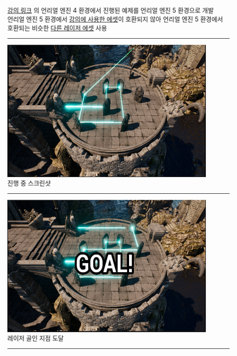 [강의 링크]: https://www.udemy.com/course/unreal-4/
[강의에 사용한 에셋]: https://marketplace-website-node-launcher-prod.ol.epicgames.com/ue/marketplace/ko/product/laser-reflection
[다른 레이저 에셋]: https://marketplace-website-node-launcher-prod.ol.epicgames.com/ue/marketplace/ko/product/advanced-laser-system-02
[강의 링크] 의 언리얼 엔진 4 환경에서 진행된 예제를 언리얼 엔진 5 환경으로 개발<br/>
언리얼 엔진 5 환경에서 [강의에 사용한 에셋]이 호환되지 않아 언리얼 엔진 5 환경에서 호환되는 비슷한 [다른 레이저 에셋] 사용<br/>
***
<img src="/Screenshots/163633.png" width="450px" height="300px" title="진행 중 스크린샷" alt="진행중"></img><br/>
진행 중 스크린샷<br/>
***
<img src="/Screenshots/163703.png" width="450px" height="300px" title="골인 지점 도달" alt="진행중"></img><br/>
레이저 골인 지점 도달
***
